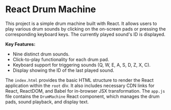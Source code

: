 # React Drum Machine

This project is a simple drum machine built with React. It allows users to play various drum sounds by clicking on the on-screen pads or pressing the corresponding keyboard keys. The currently played sound's ID is displayed.

**Key Features:**

* Nine distinct drum sounds.
* Click-to-play functionality for each drum pad.
* Keyboard support for triggering sounds (Q, W, E, A, S, D, Z, X, C).
* Display showing the ID of the last played sound.

The `index.html` provides the basic HTML structure to render the React application within the `root` div. It also includes necessary CDN links for React, ReactDOM, and Babel for in-browser JSX transformation. The `app.js` file contains the `DrumMachine` React component, which manages the drum pads, sound playback, and display text.
